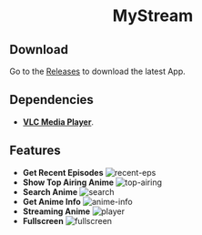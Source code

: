 <h1 align="center">MyStream</h1>

## Download
Go to the [Releases](https://github.com/fnakhsan/MyStream/releases) to download the latest App.

## Dependencies
- **[VLC Media Player](https://www.videolan.org/vlc/download-windows.html)**.

## Features
- **Get Recent Episodes**
![recent-eps](https://user-images.githubusercontent.com/79033189/208720112-3fda7a34-98d5-4337-bc4d-8664d4f8a315.png)
- **Show Top Airing Anime**
![top-airing](https://user-images.githubusercontent.com/79033189/208720164-6eeb19f7-2834-48c5-875e-01f684efccf8.png)
- **Search Anime**
![search](https://user-images.githubusercontent.com/79033189/208720254-b403bb20-8751-43ab-8560-f4362e132b4a.png)
- **Get Anime Info**
![anime-info](https://user-images.githubusercontent.com/79033189/208720376-5cd00409-5970-4c79-a44c-28877d0b48e2.jpg)
- **Streaming Anime**
![player](https://user-images.githubusercontent.com/79033189/208720447-3aaefa17-24c0-433e-9e73-a0f1d97cc78b.png)
- **Fullscreen**
![fullscreen](https://user-images.githubusercontent.com/79033189/208720503-678989ac-202b-481d-a98a-61884c75d6c9.png)

